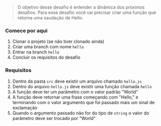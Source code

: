 > O objetivo desse desafio é entender a dinâmica dos próximos desafios. 
> Para esse desafio você vai precisar criar uma função que retorna uma saudação de Hello.

### Comece por aqui
1. Clonar o projeto (se não tiver clonado ainda)
2. Criar uma branch com nome `hello`
3. Entrar na branch `hello`
4. Concluir os requisitos do desafio

### Requisitos
1. Dentro da pasta `src` deve existir um arquivo chamado `hello.js`
2. Dentro do arquivo `hello.js` deve existir uma função chamada `hello`
3. A função deve ter um parâmetro com o valor padrão "World"
4. A função deve retornar uma frase começando com "Hello," e terminando com o valor argumento que foi passado mais um sinal de exclamação
5. Quando o argumento passado não for do tipo de `string` o valor do parâmetro deve ser trocado por "World"
